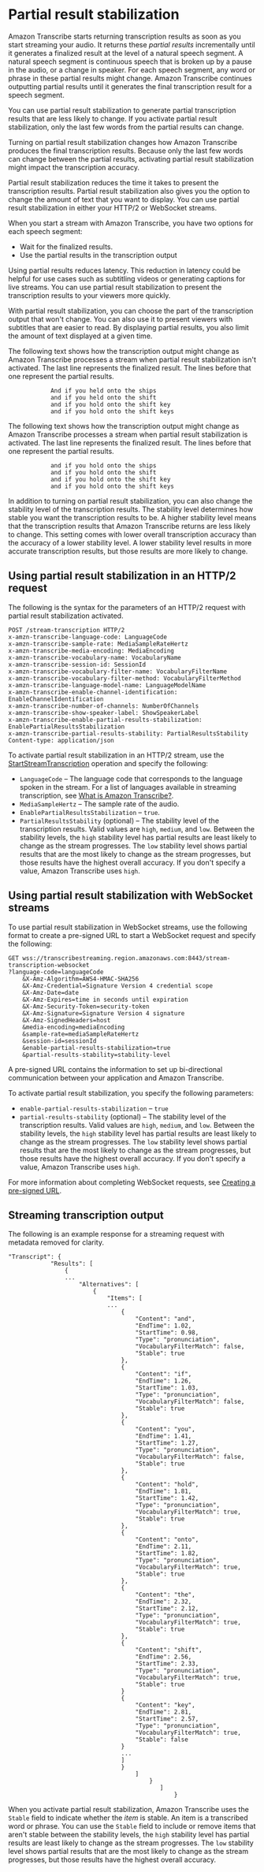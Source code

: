 # Partial result stabilization<a name="result-stabilization"></a>

Amazon Transcribe starts returning transcription results as soon as you start streaming your audio\. It returns these *partial results* incrementally until it generates a finalized result at the level of a natural speech segment\. A natural speech segment is continuous speech that is broken up by a pause in the audio, or a change in speaker\. For each speech segment, any word or phrase in these partial results might change\. Amazon Transcribe continues outputting partial results until it generates the final transcription result for a speech segment\. 

You can use partial result stabilization to generate partial transcription results that are less likely to change\.  If you activate partial result stabilization, only the last few words from the partial results can change\. 

Turning on partial result stabilization changes how Amazon Transcribe produces the final transcription results\. Because only the last few words can change between the partial results, activating partial result stabilization might impact the transcription accuracy\. 

Partial result stabilization reduces the time it takes to present the transcription results\. Partial result stabilization also gives you the option to change the amount of text that you want to display\. You can use partial result stabilization in either your HTTP/2 or WebSocket streams\.

When you start a stream with Amazon Transcribe, you have two options for each speech segment:
+ Wait for the finalized results\.
+ Use the partial results in the transcription output

Using partial results reduces latency\. This reduction in latency could be helpful for use cases such as subtitling videos or generating captions for live streams\. You can use partial result stabilization to present the transcription results to your viewers more quickly\.

With partial result stabilization, you can choose the part of the transcription output that won't change\. You can also use it to present viewers with subtitles that are easier to read\. By displaying partial results, you also limit the amount of text displayed at a given time\.

The following text shows how the transcription output might change as Amazon Transcribe processes a stream when partial result stabilization isn't activated\. The last line represents the finalized result\. The lines before that one represent the partial results\.

```
            And if you held onto the ships
            and if you held onto the shift
            and if you hold onto the shift key
            and if you hold onto the shift keys
```

The following text shows how the transcription output might change as Amazon Transcribe processes a stream when partial result stabilization is activated\. The last line represents the finalized result\. The lines before that one represent the partial results\.

```
            and if you hold onto the ships
            and if you hold onto the shift
            and if you hold onto the shift key
            and if you hold onto the shift keys
```

In addition to turning on partial result stabilization, you can also change the stability level of the transcription results\. The stability level determines how stable you want the transcription results to be\. A higher stability level means that the transcription results that Amazon Transcribe returns are less likely to change\. This setting comes with lower overall transcription accuracy than the accuracy of a lower stability level\. A lower stability level results in more accurate transcription results, but those results are more likely to change\.

## Using partial result stabilization in an HTTP/2 request<a name="stabilization-http2"></a>

The following is the syntax for the parameters of an HTTP/2 request with partial result stabilization activated\.

```
POST /stream-transcription HTTP/2
x-amzn-transcribe-language-code: LanguageCode
x-amzn-transcribe-sample-rate: MediaSampleRateHertz
x-amzn-transcribe-media-encoding: MediaEncoding
x-amzn-transcribe-vocabulary-name: VocabularyName
x-amzn-transcribe-session-id: SessionId
x-amzn-transcribe-vocabulary-filter-name: VocabularyFilterName
x-amzn-transcribe-vocabulary-filter-method: VocabularyFilterMethod
x-amzn-transcribe-language-model-name: LanguageModelName
x-amzn-transcribe-enable-channel-identification: EnableChannelIdentification
x-amzn-transcribe-number-of-channels: NumberOfChannels
x-amzn-transcribe-show-speaker-label: ShowSpeakerLabel
x-amzn-transcribe-enable-partial-results-stabilization: EnablePartialResultsStabilization
x-amzn-transcribe-partial-results-stability: PartialResultsStability
Content-type: application/json
```

To activate partial result stabilization in an HTTP/2 stream, use the [StartStreamTranscription](API_streaming_StartStreamTranscription.md) operation and specify the following:
+ `LanguageCode` – The language code that corresponds to the language spoken in the stream\. For a list of languages available in streaming transcription, see [What is Amazon Transcribe?](transcribe-whatis.md)\.
+ `MediaSampleHertz` – The sample rate of the audio\.
+ `EnablePartialResultsStabilization` – `true`\.
+ `PartialResultsStability` \(optional\) – The stability level of the transcription results\. Valid values are `high`, `medium`, and `low`\. Between the stability levels, the `high` stability level has partial results are least likely to change as the stream progresses\. The `low` stability level shows partial results that are the most likely to change as the stream progresses, but those results have the highest overall accuracy\. If you don't specify a value, Amazon Transcribe uses `high`\.

## Using partial result stabilization with WebSocket streams<a name="stabilization-websocket"></a>

To use partial result stabilization in WebSocket streams, use the following format to create a pre\-signed URL to start a WebSocket request and specify the following:

```
GET wss://transcribestreaming.region.amazonaws.com:8443/stream-transcription-websocket
?language-code=languageCode
    &X-Amz-Algorithm=AWS4-HMAC-SHA256
    &X-Amz-Credential=Signature Version 4 credential scope
    &X-Amz-Date=date
    &X-Amz-Expires=time in seconds until expiration
    &X-Amz-Security-Token=security-token
    &X-Amz-Signature=Signature Version 4 signature
    &X-Amz-SignedHeaders=host
    &media-encoding=mediaEncoding
    &sample-rate=mediaSampleRateHertz
    &session-id=sessionId
    &enable-partial-results-stabilization=true
    &partial-results-stability=stability-level
```

 A pre\-signed URL contains the information to set up bi\-directional communication between your application and Amazon Transcribe\.

To activate partial result stabilization, you specify the following parameters:
+ `enable-partial-results-stabilization` – `true`
+ `partial-results-stability` \(optional\) – The stability level of the transcription results\. Valid values are `high`, `medium`, and `low`\. Between the stability levels, the `high` stability level has partial results are least likely to change as the stream progresses\. The `low` stability level shows partial results that are the most likely to change as the stream progresses, but those results have the highest overall accuracy\. If you don't specify a value, Amazon Transcribe uses `high`\.

For more information about completing WebSocket requests, see [Creating a pre\-signed URL](websocket.md#websocket-url)\.

## Streaming transcription output<a name="stabilization-output"></a>

The following is an example response for a streaming request with metadata removed for clarity\.

```
"Transcript": {
            "Results": [
                {
                ...
                    "Alternatives": [
                        {
                            "Items": [
                            ...
                                {
                                    "Content": "and",
                                    "EndTime": 1.02,
                                    "StartTime": 0.98,
                                    "Type": "pronunciation",
                                    "VocabularyFilterMatch": false,
                                    "Stable": true
                                },
                                {
                                    "Content": "if",
                                    "EndTime": 1.26,
                                    "StartTime": 1.03,
                                    "Type": "pronunciation",
                                    "VocabularyFilterMatch": false,
                                    "Stable": true
                                },
                                {
                                    "Content": "you",
                                    "EndTime": 1.41,
                                    "StartTime": 1.27,
                                    "Type": "pronunciation",
                                    "VocabularyFilterMatch": false,
                                    "Stable": true
                                },
                                {
                                    "Content": "hold",
                                    "EndTime": 1.81,
                                    "StartTime": 1.42,
                                    "Type": "pronunciation",
                                    "VocabularyFilterMatch": true,
                                    "Stable": true
                                },
                                {
                                    "Content": "onto",
                                    "EndTime": 2.11,
                                    "StartTime": 1.82,
                                    "Type": "pronunciation",
                                    "VocabularyFilterMatch": true,
                                    "Stable": true
                                },
                                {
                                    "Content": "the",
                                    "EndTime": 2.32,
                                    "StartTime": 2.12,
                                    "Type": "pronunciation",
                                    "VocabularyFilterMatch": true,
                                    "Stable": true
                                },
                                {
                                    "Content": "shift",
                                    "EndTime": 2.56,
                                    "StartTime": 2.33,
                                    "Type": "pronunciation",
                                    "VocabularyFilterMatch": true,
                                    "Stable": true
                                }
                                {
                                    "Content": "key",
                                    "EndTime": 2.81,
                                    "StartTime": 2.57,
                                    "Type": "pronunciation",
                                    "VocabularyFilterMatch": true,
                                    "Stable": false
                                }
                                ...
                                ]
                                }
                                    ]
                                        }
                                           ]
                                               }
```

When you activate partial result stabilization, Amazon Transcribe uses the `Stable` field to indicate whether the *item* is stable\. An item is a transcribed word or phrase\. You can use the `Stable` field to include or remove items that aren't stable between the stability levels, the `high` stability level has partial results are least likely to change as the stream progresses\. The `low` stability level shows partial results that are the most likely to change as the stream progresses, but those results have the highest overall accuracy\. 